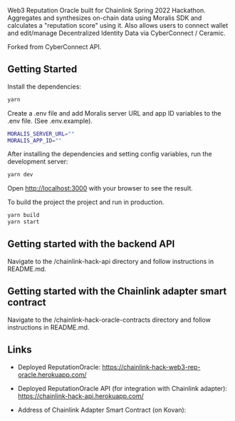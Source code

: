 Web3 Reputation Oracle built for Chainlink Spring 2022 Hackathon. Aggregates and synthesizes on-chain data using Moralis SDK and calculates a "reputation score" using it. Also allows users to connect wallet and edit/manage Decentralized Identity Data via CyberConnect / Ceramic.

Forked from CyberConnect API.

## Getting Started

Install the dependencies:

```bash
yarn
```

Create a .env file and add Moralis server URL and app ID variables to the .env file. (See .env.example).

```bash
MORALIS_SERVER_URL=""
MORALIS_APP_ID=""
```

After installing the dependencies and setting config variables, run the development server:

```bash
yarn dev
```

Open [http://localhost:3000](http://localhost:3000) with your browser to see the result.

To build the project the project and run in production.

```bash
yarn build
yarn start
```

## Getting started with the backend API

Navigate to the /chainlink-hack-api directory and follow instructions in README.md.

## Getting started with the Chainlink adapter smart contract

Navigate to the /chainlink-hack-oracle-contracts directory and follow instructions in README.md.


## Links

* Deployed ReputationOracle: https://chainlink-hack-web3-rep-oracle.herokuapp.com/

* Deployed ReputationOracle API (for integration with Chainlink adapter): https://chainlink-hack-api.herokuapp.com/

* Address of Chainlink Adapter Smart Contract (on Kovan): 
